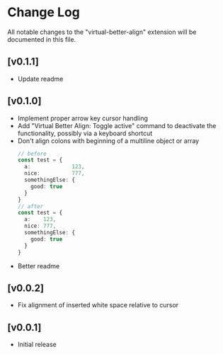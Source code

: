 # Change Log

All notable changes to the "virtual-better-align" extension will be documented in this file.

## [v0.1.1]
- Update readme

## [v0.1.0]

- Implement proper arrow key cursor handling
- Add "Virtual Better Align: Toggle active" command to deactivate the functionality, possibly via a keyboard shortcut
- Don't align colons with beginning of a multiline object or array
  ```ts
  // before
  const test = {
    a:             123,
    nice:          777,
    somethingElse: {
      good: true
    }
  }
  // after
  const test = {
    a:    123,
    nice: 777,
    somethingElse: {
      good: true
    }
  }
- Better readme

## [v0.0.2]

- Fix alignment of inserted white space relative to cursor

## [v0.0.1]

- Initial release